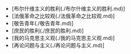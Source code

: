 - [布尔什维主义的胜利(./布尔什维主义的胜利.md)]
- [法俄革命之比较观(./法俄革命之比较观.md)]
- [敬告青年(./敬告青年.md)]
- [庶民的胜利(./庶民的胜利.md)]
- [我的马克思主义观(./我的马克思主义观.md)]
- [再论问题与主义(./再论问题与主义.md)]
